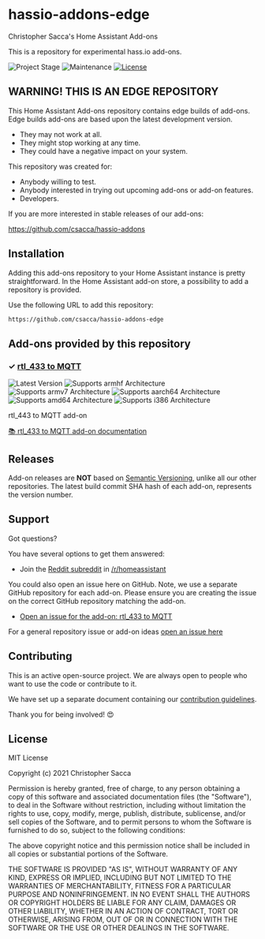 # hassio-addons-edge

Christopher Sacca's Home Assistant Add-ons

This is a repository for experimental hass.io add-ons.

![Project Stage][project-stage-shield]
![Maintenance][maintenance-shield]
[![License][license-shield]](LICENSE.md)

## WARNING! THIS IS AN EDGE REPOSITORY

This Home Assistant Add-ons repository contains edge builds of add-ons. Edge
builds add-ons are based upon the latest development version.

- They may not work at all.
- They might stop working at any time.
- They could have a negative impact on your system.

This repository was created for:

- Anybody willing to test.
- Anybody interested in trying out upcoming add-ons or add-on features.
- Developers.

If you are more interested in stable releases of our add-ons:

<https://github.com/csacca/hassio-addons>

## Installation

Adding this add-ons repository to your Home Assistant instance is
pretty straightforward. In the Home Assistant add-on store,
a possibility to add a repository is provided.

Use the following URL to add this repository:

```txt
https://github.com/csacca/hassio-addons-edge
```

## Add-ons provided by this repository

### &#10003; [rtl_433 to MQTT][addon-rtl_433-mqtt]

![Latest Version][rtl_433-mqtt-version-shield]
![Supports armhf Architecture][rtl_433-mqtt-armhf-shield]
![Supports armv7 Architecture][rtl_433-mqtt-armv7-shield]
![Supports aarch64 Architecture][rtl_433-mqtt-aarch64-shield]
![Supports amd64 Architecture][rtl_433-mqtt-amd64-shield]
![Supports i386 Architecture][rtl_433-mqtt-i386-shield]

rtl_443 to MQTT add-on

[:books: rtl_433 to MQTT add-on documentation][addon-doc-rtl_433-mqtt]

## Releases

Add-on releases are **NOT** based on [Semantic Versioning][semver], unlike
all our other repositories. The latest build commit SHA hash of each
add-on, represents the version number.

## Support

Got questions?

You have several options to get them answered:

- Join the [Reddit subreddit][reddit] in [/r/homeassistant][reddit]

You could also open an issue here on GitHub. Note, we use a separate
GitHub repository for each add-on. Please ensure you are creating the issue
on the correct GitHub repository matching the add-on.

- [Open an issue for the add-on: rtl_433 to MQTT][rtl_433-mqtt-issue]

For a general repository issue or add-on ideas [open an issue here][issue]

## Contributing

This is an active open-source project. We are always open to people who want to
use the code or contribute to it.

We have set up a separate document containing our
[contribution guidelines](CONTRIBUTING.md).

Thank you for being involved! :heart_eyes:

## License

MIT License

Copyright (c) 2021 Christopher Sacca

Permission is hereby granted, free of charge, to any person obtaining a copy
of this software and associated documentation files (the "Software"), to deal
in the Software without restriction, including without limitation the rights
to use, copy, modify, merge, publish, distribute, sublicense, and/or sell
copies of the Software, and to permit persons to whom the Software is
furnished to do so, subject to the following conditions:

The above copyright notice and this permission notice shall be included in all
copies or substantial portions of the Software.

THE SOFTWARE IS PROVIDED "AS IS", WITHOUT WARRANTY OF ANY KIND, EXPRESS OR
IMPLIED, INCLUDING BUT NOT LIMITED TO THE WARRANTIES OF MERCHANTABILITY,
FITNESS FOR A PARTICULAR PURPOSE AND NONINFRINGEMENT. IN NO EVENT SHALL THE
AUTHORS OR COPYRIGHT HOLDERS BE LIABLE FOR ANY CLAIM, DAMAGES OR OTHER
LIABILITY, WHETHER IN AN ACTION OF CONTRACT, TORT OR OTHERWISE, ARISING FROM,
OUT OF OR IN CONNECTION WITH THE SOFTWARE OR THE USE OR OTHER DEALINGS IN THE
SOFTWARE.

[addon-rtl_433-mqtt]: https://github.com/csacca/addon-rtl_433-mqtt/tree/752c63d
[addon-doc-rtl_433-mqtt]: https://github.com/csacca/addon-rtl_433-mqtt/blob/752c63d/README.md
[rtl_433-mqtt-issue]: https://github.com/csacca/addon-rtl_433-mqtt/issues
[rtl_433-mqtt-version-shield]: https://img.shields.io/badge/version-752c63d-blue.svg
[rtl_433-mqtt-aarch64-shield]: https://img.shields.io/badge/aarch64-yes-green.svg
[rtl_433-mqtt-amd64-shield]: https://img.shields.io/badge/amd64-yes-green.svg
[rtl_433-mqtt-armhf-shield]: https://img.shields.io/badge/armhf-yes-green.svg
[rtl_433-mqtt-armv7-shield]: https://img.shields.io/badge/armv7-yes-green.svg
[rtl_433-mqtt-i386-shield]: https://img.shields.io/badge/i386-yes-green.svg
[csacca]: https://github.com/csacca
[issue]: https://github.com/csacca/hassio-addons-edge/issues
[license-shield]: https://img.shields.io/github/license/csacca/hassio-addons-edge.svg
[maintenance-shield]: https://img.shields.io/maintenance/yes/2021.svg
[project-stage-shield]: https://img.shields.io/badge/project%20stage-experimental-yellow.svg
[reddit]: https://reddit.com/r/homeassistant
[semver]: http://semver.org/spec/v2.0.0.html
[third-party-addons]: https://home-assistant.io/hassio/installing_third_party_addons/